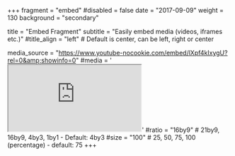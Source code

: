 +++
fragment = "embed"
#disabled = false
date = "2017-09-09"
weight = 130
background = "secondary"

title = "Embed Fragment"
subtitle = "Easily embed media (videos, iframes etc.)"
#title_align = "left" # Default is center, can be left, right or center

media_source = "https://www.youtube-nocookie.com/embed/lXpf4kIxygU?rel=0&amp;showinfo=0"
#media = '<iframe class="embed-responsive-item" src="https://www.youtube-nocookie.com/embed/lXpf4kIxygU?rel=0&amp;showinfo=0" allowfullscreen></iframe>'
#ratio = "16by9" # 21by9, 16by9, 4by3, 1by1 - Default: 4by3
#size = "100" # 25, 50, 75, 100 (percentage) - default: 75
+++
